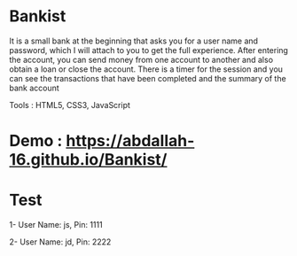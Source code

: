 # Bankist 
It is a small bank at the beginning that asks you for a user name and password, which I will attach to you to get the full experience. 
After entering the account, you can send money from one account to another and also obtain a loan or close the account. 
There is a timer for the session and you can see the transactions that have been completed and the summary of the bank account

Tools : HTML5, CSS3, JavaScript

# Demo : https://abdallah-16.github.io/Bankist/

# Test
1- User Name: js,
   Pin: 1111
   
2- User Name: jd,
   Pin: 2222
